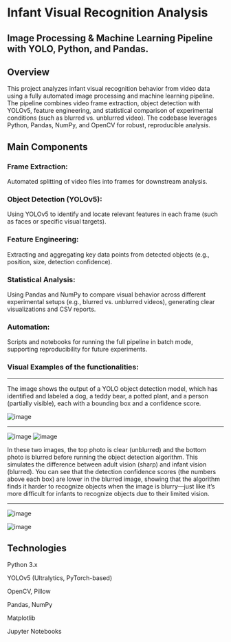 # Infant Visual Recognition Analysis

## Image Processing & Machine Learning Pipeline with YOLO, Python, and Pandas.


## Overview
This project analyzes infant visual recognition behavior from video data using a fully automated image processing and machine learning pipeline.
The pipeline combines video frame extraction, object detection with YOLOv5, feature engineering, and statistical comparison of experimental conditions (such as blurred vs. unblurred video). The codebase leverages Python, Pandas, NumPy, and OpenCV for robust, reproducible analysis.


## Main Components

### Frame Extraction:
Automated splitting of video files into frames for downstream analysis.

### Object Detection (YOLOv5):
Using YOLOv5 to identify and locate relevant features in each frame (such as faces or specific visual targets).

### Feature Engineering:
Extracting and aggregating key data points from detected objects (e.g., position, size, detection confidence).

### Statistical Analysis:
Using Pandas and NumPy to compare visual behavior across different experimental setups (e.g., blurred vs. unblurred videos), generating clear visualizations and CSV reports.

### Automation:
Scripts and notebooks for running the full pipeline in batch mode, supporting reproducibility for future experiments.


### Visual Examples of the functionalities:
---

The image shows the output of a YOLO object detection model, which has identified and labeled a dog, a teddy bear, a potted plant, and a person (partially visible), each with a bounding box and a confidence score.

![image](https://github.com/user-attachments/assets/7bcb3088-160c-4081-bc9f-7b3b4e012a06)

----

![image](https://github.com/user-attachments/assets/7f9d9ada-3135-4530-a81e-5a92d74a4e8a)
![image](https://github.com/user-attachments/assets/a5bfd3aa-389e-4651-ba29-02ae2bd48ab9)

In these two images, the top photo is clear (unblurred) and the bottom photo is blurred before running the object detection algorithm.
This simulates the difference between adult vision (sharp) and infant vision (blurred).
You can see that the detection confidence scores (the numbers above each box) are lower in the blurred image, showing that the algorithm finds it harder to recognize objects when the image is blurry—just like it’s more difficult for infants to recognize objects due to their limited vision.

----

![image](https://github.com/user-attachments/assets/9cd6e5e3-b0c6-45ef-9292-612c4b134261)

![image](https://github.com/user-attachments/assets/31e0645d-a03f-4961-be7e-f448ac0de56f)


## Technologies
Python 3.x

YOLOv5 (Ultralytics, PyTorch-based)

OpenCV, Pillow

Pandas, NumPy

Matplotlib

Jupyter Notebooks
